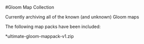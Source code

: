 #Gloom Map Collection

Currently archiving all of the known (and unknown) Gloom maps

The following map packs have been included:

*ultimate-gloom-mappack-v1.zip